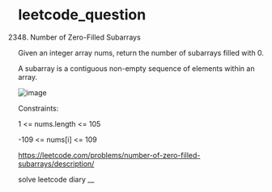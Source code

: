 # leetcode_question

2348. Number of Zero-Filled Subarrays

Given an integer array nums, return the number of subarrays filled with 0.

A subarray is a contiguous non-empty sequence of elements within an array.

![image](https://user-images.githubusercontent.com/103315098/226502950-cd632d3d-52e5-49b1-8bbc-63d8fe961beb.png)

Constraints:

1 <= nums.length <= 105

-109 <= nums[i] <= 109

https://leetcode.com/problems/number-of-zero-filled-subarrays/description/


solve leetcode diary
__
